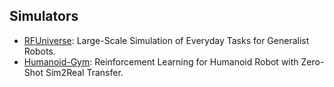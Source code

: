 ## Simulators

- [RFUniverse](https://sites.google.com/view/rfuniverse): Large-Scale Simulation of Everyday Tasks for Generalist Robots.
- [Humanoid-Gym](https://sites.google.com/view/humanoid-gym/): Reinforcement Learning for Humanoid Robot with Zero-Shot Sim2Real Transfer.